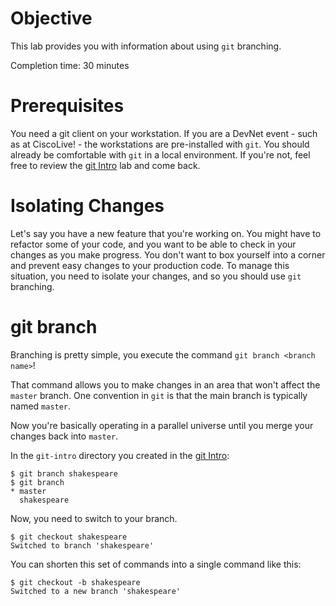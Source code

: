 # Objective

This lab provides you with information about using `git` branching.

Completion time: 30 minutes

# Prerequisites

You need a git client on your workstation.  If you are a DevNet event - such as at CiscoLive! - the workstations are pre-installed with `git`.  You should already be comfortable with `git` in a local environment.  If you're not, feel free to review the [git Intro](/labs/git-intro/step/1) lab and come back.

# Isolating Changes

Let's say you have a new feature that you're working on.  You might have to refactor some of your code, and you want to be able to check in your changes as you make progress. You don't want to box yourself into a corner and prevent easy changes to your production code.  To manage this situation, you need to isolate your changes, and so you should use `git` branching.

# git branch

Branching is pretty simple, you execute the command `git branch <branch name>`!

That command allows you to make changes in an area that won't affect the `master` branch.  One convention in `git` is that the main branch is typically named `master`.

Now you're basically operating in a parallel universe until you merge your changes back into `master`.

In the `git-intro` directory you created in the [git Intro](/labs/git-intro/step/1):

```
$ git branch shakespeare
$ git branch
* master
  shakespeare
```

Now, you need to switch to your branch.

```
$ git checkout shakespeare
Switched to branch 'shakespeare'
```

You can shorten this set of commands into a single command like this:

```
$ git checkout -b shakespeare
Switched to a new branch 'shakespeare'
```

